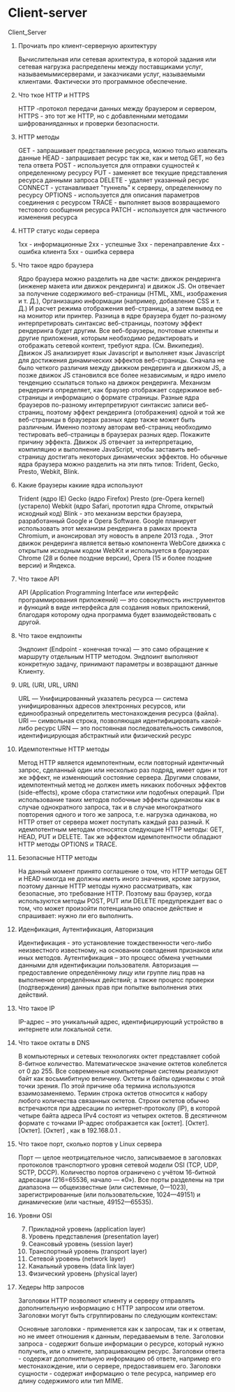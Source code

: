 # Client-server

Client_Server

1) Прочиать про клиент-серверную архитектуру
	
	Вычислительная или сетевая архитектура, в которой задания или сетевая нагрузка распределены между поставщиками услуг, называемымисерверами, и заказчиками услуг, называемыми клиентами. Фактически это программное обеспечение.
	
2) Что ткое HTTP и HTTPS
	
	HTTP -протокол передачи данных между браузером и сервером, HTTPS - это тот же HTTP, но с добавленными методами шифрованияданных и проверки безопасности.
	
3) HTTP методы
	
	GET - запрашивает представление ресурса, можно только извлекать данные
	HEAD - запрашивает ресурс так же, как и метод GET, но без тела ответа
	POST - используется для отправки сущностей к определенному ресурсу
	PUT - заменяет все текущие представления ресурса данными запроса
	DELETE - удаляет указанный ресурс
	CONNECT - устанавливает "туннель" к серверу, определенному по ресурсу
	OPTIONS - используется для описания параметров соединения с ресурсом
	TRACE - выполняет вызов возвращаемого тестового сообщения ресурса
	PATCH - используется для частичного изменения ресурса
	
4) HTTP статус коды сервера
	
	1хх - информационные
	2хх - успешные
	3хх - перенаправление
	4хх - ошибка клиента
	5хх - ошибка сервера
	
5) Что такое ядро браузера 
	
	Ядро браузера можно разделить на две части: движок рендеринга (инженер макета или движок рендеринга) и движок JS. Он отвечает за получение содержимого веб-страницы (HTML, XML, изображения и т. Д.), Организацию информации (например, добавление CSS и т. Д.) И расчет режима отображения веб-страницы, а затем вывод ее на монитор или принтер. Разница в ядре браузера будет по-разному интерпретировать синтаксис веб-страницы, поэтому эффект рендеринга будет другим. Все веб-браузеры, почтовые клиенты и другие приложения, которым необходимо редактировать и отображать сетевой контент, требуют ядра. (См. Википедия). Движок JS анализирует язык Javascript и выполняет язык Javascript для достижения динамических эффектов веб-страницы. Сначала не было четкого различия между движком рендеринга и движком JS, а позже движок JS становился все более независимым, и ядро ​​имело тенденцию ссылаться только на движок рендеринга. Механизм рендеринга определяет, как браузер отображает содержимое веб-страницы и информацию о формате страницы. Разные ядра браузеров по-разному интерпретируют синтаксис записи веб-страниц, поэтому эффект рендеринга (отображения) одной и той же веб-страницы в браузерах разных ядер также может быть различным. Именно поэтому авторам веб-страниц необходимо тестировать веб-страницы в браузерах разных ядер. Покажите причину эффекта. Движок JS отвечает за интерпретацию, компиляцию и выполнение JavaScript, чтобы заставить веб-страницу достигать некоторых динамических эффектов. Но обычные ядра браузера можно разделить на эти пять типов: Trident, Gecko, Presto, Webkit, Blink.
	
6) Какие браузеры какиие ядра используют
	
	Trident (ядро IE)
	Gecko (ядро Firefox)
	Presto (pre-Opera kernel) (устарело)
	Webkit (ядро Safari, прототип ядра Chrome, открытый исходный код)
	Blink - это механизм верстки браузера, разработанный Google и Opera Software. Google планирует использовать этот механизм рендеринга в рамках проекта Chromium, и анонсировал эту новость в апреле 2013 года. , Этот движок рендеринга является ветвью компонента WebCore движка с открытым исходным кодом WebKit и используется в браузерах Chrome (28 и более поздние версии), Opera (15 и более поздние версии) и Яндекса.
		
7) Что такое API
	
	API (Application Programming Interface или интерфейс программирования приложений) — это совокупность инструментов и функций в виде интерфейса для создания новых приложений, благодаря которому одна программа будет взаимодействовать с другой.
	
8. Что такое ендпоинты
	
	Эндпоинт (Endpoint - конечная точка) — это само обращение к маршруту отдельным HTTP методом. Эндпоинт выполняют конкретную задачу, принимают параметры и возвращают данные Клиенту.
	
9) URL (URI, URL, URN)
	
	URL — Унифицированный указатель ресурса — система унифицированных адресов электронных ресурсов, или единообразный определитель местонахождения ресурса (файла).
	URI — символьная строка, позволяющая идентифицировать какой-либо ресурс
	URN — это постоянная последовательность символов, идентифицирующая абстрактный или физический ресурс
	
10) Идемпотентные HTTP методы
	
	Метод HTTP является идемпотентным, если повторный идентичный запрос, сделанный один или несколько раз подряд, имеет один и тот же эффект, не изменяющий состояние сервера. Другими словами, идемпотентный метод не должен иметь никаких побочных эффектов (side-effects), кроме сбора статистики или подобных операций.
	При использование таких методов побочные эффекты одинаковы как в случае однократного запроса, так и в случае многократного повторения одного и того же запроса, т.е. нагрузка одинакова, но HTTP ответ от сервера может поступать каждый раз разный. К идемпотентным методам относятся следующие HTTP методы: GET, HEAD, PUT и DELETE. Так же эффектом идемпотентности обладают HTTP методы OPTIONS и TRACE.
	
11) Безопасные HTTP методы
	
	На данный момент принято соглашение о том, что HTTP методы GET и HEAD никогда не должны иметь иного значения, кроме загрузки, поэтому данные HTTP методы нужно рассматривать, как безопасные, это требование HTTP. Поэтому ваш браузер, когда используются методы POST, PUT или DELETE предупреждает вас о том, что может произойти потенциально опасное действие и спрашивает: нужно ли его выполнить.
	
12) Иденфикация, Аутентификация, Авторизация
	
	Идентификация - это установление тождественности чего-либо неизвестного известному, на основании совпадения признаков или иных методов. 
	Аутентификация – это процесс обмена учетными данными для идентификации пользователя.
	Авторизация — предоставление определённому лицу или группе лиц прав на выполнение определённых действий; а также процесс проверки (подтверждения) данных прав при попытке выполнения этих действий.
	
13) Что такое IP
	
	IP-адрес – это уникальный адрес, идентифицирующий устройство в интернете или локальной сети.
	
14) Что такое октаты в DNS
	
	В компьютерных и сетевых технологиях октет представляет собой 8-битное количество. Математическое значение октетов колеблется от 0 до 255.
	Все современные компьютерные системы реализуют байт как восьмибитную величину. Октеты и байты одинаковы с этой точки зрения. По этой причине оба термина используются взаимозаменяемо. 
	Термин строка октетов относится к набору любого количества связанных октетов. Строки октетов обычно встречаются при адресации по интернет-протоколу (IP), в которой четыре байта адреса IPv4 состоят из четырех октетов. В десятичном формате с точками IP-адрес отображается как [октет]. [Октет]. [Октет]. [Октет] , как в 192.168.0.1 . 
	
15) Что такое порт, сколько портов у Linux сервера
	
	Порт — целое неотрицательное число, записываемое в заголовках протоколов транспортного уровня сетевой модели OSI (TCP, UDP, SCTP, DCCP).
	Количество портов ограничено с учётом 16-битной адресации (216=65536, начало — «0»). Все порты разделены на три диапазона — общеизвестные (или системные, 0—1023), зарегистрированные (или пользовательские, 1024—49151) и динамические (или частные, 49152—65535).
	
16) Уровни OSI
	
	7. Прикладной уровень (application layer)
	6. Уровень представления (presentation layer)
	5. Сеансовый уровень (session layer)
	4. Транспортный уровень (transport layer)
	3. Сетевой уровень (network layer)
	2. Канальный уровень (data link layer)
	1. Физический уровень (physical layer)
	
17) Хедеры http запросов
	
	Заголовки HTTP позволяют клиенту и серверу отправлять дополнительную информацию с HTTP запросом или ответом. 
	Заголовки могут быть сгруппированы по следующим контекстам:

    Основные заголовки - применяется как к запросам, так и к ответам, но не имеет отношения к данным, передаваемым в теле.
    Заголовки запроса - содержит больше информации о ресурсе, который нужно получить, или о клиенте, запрашивающем ресурс.
    Заголовки ответа - содержат дополнительную информацию об ответе, например его местонахождение, или о сервере, предоставившем его.
    Заголовки сущности - содержат информацию о теле ресурса, например его длину содержимого или тип MIME.

	